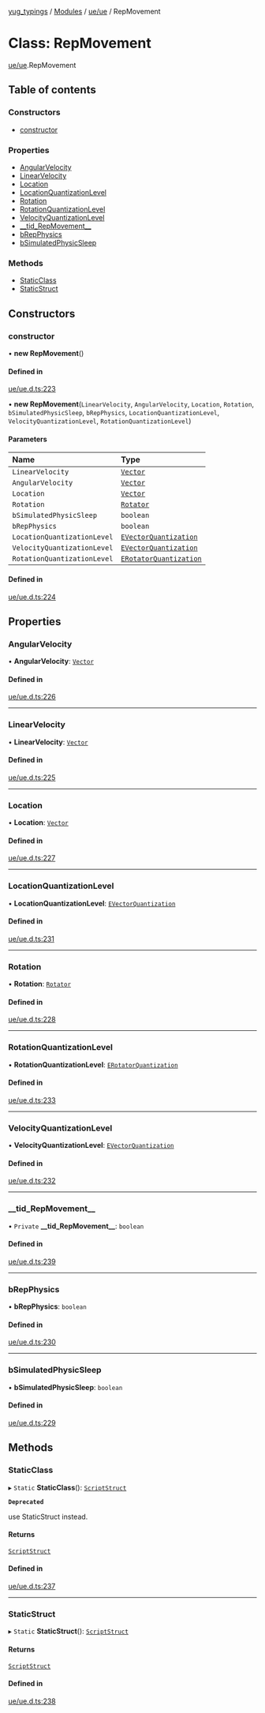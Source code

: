 [yug_typings](../README.md) / [Modules](../modules.md) / [ue/ue](../modules/ue_ue.md) / RepMovement

# Class: RepMovement

[ue/ue](../modules/ue_ue.md).RepMovement

## Table of contents

### Constructors

- [constructor](ue_ue.RepMovement.md#constructor)

### Properties

- [AngularVelocity](ue_ue.RepMovement.md#angularvelocity)
- [LinearVelocity](ue_ue.RepMovement.md#linearvelocity)
- [Location](ue_ue.RepMovement.md#location)
- [LocationQuantizationLevel](ue_ue.RepMovement.md#locationquantizationlevel)
- [Rotation](ue_ue.RepMovement.md#rotation)
- [RotationQuantizationLevel](ue_ue.RepMovement.md#rotationquantizationlevel)
- [VelocityQuantizationLevel](ue_ue.RepMovement.md#velocityquantizationlevel)
- [\_\_tid\_RepMovement\_\_](ue_ue.RepMovement.md#__tid_repmovement__)
- [bRepPhysics](ue_ue.RepMovement.md#brepphysics)
- [bSimulatedPhysicSleep](ue_ue.RepMovement.md#bsimulatedphysicsleep)

### Methods

- [StaticClass](ue_ue.RepMovement.md#staticclass)
- [StaticStruct](ue_ue.RepMovement.md#staticstruct)

## Constructors

### constructor

• **new RepMovement**()

#### Defined in

[ue/ue.d.ts:223](https://github.com/YugMetaverse/yug_typings/blob/25cad34/ue/ue.d.ts#L223)

• **new RepMovement**(`LinearVelocity`, `AngularVelocity`, `Location`, `Rotation`, `bSimulatedPhysicSleep`, `bRepPhysics`, `LocationQuantizationLevel`, `VelocityQuantizationLevel`, `RotationQuantizationLevel`)

#### Parameters

| Name | Type |
| :------ | :------ |
| `LinearVelocity` | [`Vector`](ue_ue_s.Vector.md) |
| `AngularVelocity` | [`Vector`](ue_ue_s.Vector.md) |
| `Location` | [`Vector`](ue_ue_s.Vector.md) |
| `Rotation` | [`Rotator`](ue_ue_s.Rotator.md) |
| `bSimulatedPhysicSleep` | `boolean` |
| `bRepPhysics` | `boolean` |
| `LocationQuantizationLevel` | [`EVectorQuantization`](../enums/ue_ue.EVectorQuantization.md) |
| `VelocityQuantizationLevel` | [`EVectorQuantization`](../enums/ue_ue.EVectorQuantization.md) |
| `RotationQuantizationLevel` | [`ERotatorQuantization`](../enums/ue_ue.ERotatorQuantization.md) |

#### Defined in

[ue/ue.d.ts:224](https://github.com/YugMetaverse/yug_typings/blob/25cad34/ue/ue.d.ts#L224)

## Properties

### AngularVelocity

• **AngularVelocity**: [`Vector`](ue_ue_s.Vector.md)

#### Defined in

[ue/ue.d.ts:226](https://github.com/YugMetaverse/yug_typings/blob/25cad34/ue/ue.d.ts#L226)

___

### LinearVelocity

• **LinearVelocity**: [`Vector`](ue_ue_s.Vector.md)

#### Defined in

[ue/ue.d.ts:225](https://github.com/YugMetaverse/yug_typings/blob/25cad34/ue/ue.d.ts#L225)

___

### Location

• **Location**: [`Vector`](ue_ue_s.Vector.md)

#### Defined in

[ue/ue.d.ts:227](https://github.com/YugMetaverse/yug_typings/blob/25cad34/ue/ue.d.ts#L227)

___

### LocationQuantizationLevel

• **LocationQuantizationLevel**: [`EVectorQuantization`](../enums/ue_ue.EVectorQuantization.md)

#### Defined in

[ue/ue.d.ts:231](https://github.com/YugMetaverse/yug_typings/blob/25cad34/ue/ue.d.ts#L231)

___

### Rotation

• **Rotation**: [`Rotator`](ue_ue_s.Rotator.md)

#### Defined in

[ue/ue.d.ts:228](https://github.com/YugMetaverse/yug_typings/blob/25cad34/ue/ue.d.ts#L228)

___

### RotationQuantizationLevel

• **RotationQuantizationLevel**: [`ERotatorQuantization`](../enums/ue_ue.ERotatorQuantization.md)

#### Defined in

[ue/ue.d.ts:233](https://github.com/YugMetaverse/yug_typings/blob/25cad34/ue/ue.d.ts#L233)

___

### VelocityQuantizationLevel

• **VelocityQuantizationLevel**: [`EVectorQuantization`](../enums/ue_ue.EVectorQuantization.md)

#### Defined in

[ue/ue.d.ts:232](https://github.com/YugMetaverse/yug_typings/blob/25cad34/ue/ue.d.ts#L232)

___

### \_\_tid\_RepMovement\_\_

• `Private` **\_\_tid\_RepMovement\_\_**: `boolean`

#### Defined in

[ue/ue.d.ts:239](https://github.com/YugMetaverse/yug_typings/blob/25cad34/ue/ue.d.ts#L239)

___

### bRepPhysics

• **bRepPhysics**: `boolean`

#### Defined in

[ue/ue.d.ts:230](https://github.com/YugMetaverse/yug_typings/blob/25cad34/ue/ue.d.ts#L230)

___

### bSimulatedPhysicSleep

• **bSimulatedPhysicSleep**: `boolean`

#### Defined in

[ue/ue.d.ts:229](https://github.com/YugMetaverse/yug_typings/blob/25cad34/ue/ue.d.ts#L229)

## Methods

### StaticClass

▸ `Static` **StaticClass**(): [`ScriptStruct`](ue_ue.ScriptStruct.md)

**`Deprecated`**

use StaticStruct instead.

#### Returns

[`ScriptStruct`](ue_ue.ScriptStruct.md)

#### Defined in

[ue/ue.d.ts:237](https://github.com/YugMetaverse/yug_typings/blob/25cad34/ue/ue.d.ts#L237)

___

### StaticStruct

▸ `Static` **StaticStruct**(): [`ScriptStruct`](ue_ue.ScriptStruct.md)

#### Returns

[`ScriptStruct`](ue_ue.ScriptStruct.md)

#### Defined in

[ue/ue.d.ts:238](https://github.com/YugMetaverse/yug_typings/blob/25cad34/ue/ue.d.ts#L238)
